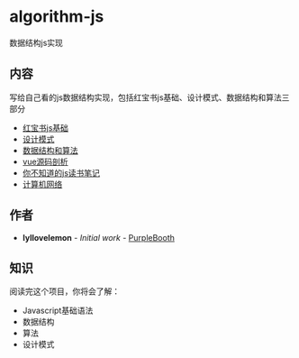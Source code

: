 # algorithm-js
数据结构js实现
## 内容
写给自己看的js数据结构实现，包括红宝书js基础、设计模式、数据结构和算法三部分

+ [红宝书js基础](https://github.com/lyllovelemon/algorithm-js/tree/master/professional-javascript-for-web-developers)
+ [设计模式](https://github.com/lyllovelemon/algorithm-js/blob/master/design-pattern/main.md)
+ [数据结构和算法](https://github.com/lyllovelemon/algorithm-js/tree/master/algorithm)
+ [vue源码剖析](https://github.com/lyllovelemon/algorithm-js/tree/master/vue)
+ [你不知道的js读书笔记](https://github.com/lyllovelemon/algorithm-js/tree/master/unknown-js)
+ [计算机网络](https://github.com/lyllovelemon/algorithm-js/tree/master/network)
## 作者

* **lyllovelemon** - *Initial work* - [PurpleBooth](https://github.com/lyllovelemon)

## 知识
阅读完这个项目，你将会了解：
* Javascript基础语法
* 数据结构
* 算法
* 设计模式
